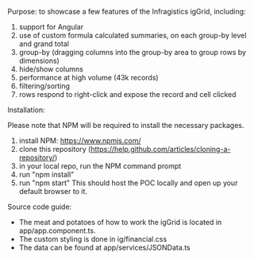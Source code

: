 Purpose: to showcase a few features of the Infragistics igGrid, including:
1. support for Angular
2. use of custom formula calculated summaries, on each group-by level and grand total
3. group-by (dragging columns into the group-by area to group rows by dimensions)
4. hide/show columns
5. performance at high volume (43k records)
6. filtering/sorting
7. rows respond to right-click and expose the record and cell clicked


Installation:

Please note that NPM will be required to install the necessary packages.
1. install NPM: https://www.npmjs.com/
2. clone this repository (https://help.github.com/articles/cloning-a-repository/)
3. in your local repo, run the NPM command prompt
4. run "npm install"
5. run "npm start"
This should host the POC locally and open up your default browser to it.


Source code guide:

* The meat and potatoes of how to work the igGrid is located in app/app.component.ts.
* The custom styling is done in ig/financial.css
* The data can be found at app/services/JSONData.ts
